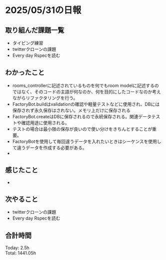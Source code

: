 # 2025/05/31の日報
## 取り組んだ課題一覧
* タイピング練習
* twitterクローンの課題
* Every day Rspecを読む
## わかったこと 
* rooms_controllerに記述されているものを何でもroom modelに記述するのではなく、そのコードの主語が何なのか、何を目的にしたコードなのか考えながらリファクタリングを行う。
* FactoryBot.buildはvalidationの確認や軽量テストなどに使用され、DBには保存されず永久保存はされない。メモリ上だけに保存される
* FactoryBot.createはDBに保存されるので永続保存される。関連データテストや確認用途に使用される。
* テストの場合は最小限の保存が良いので使い分けをきちんとすることが重要。
* FactoryBotを使用して毎回違うデータを入れたいときはシーケンスを使用して違うデータを作成する必要がある。
* 
## 感じたこと
* 
## 次やること
* twitterクローンの課題
* Every day Rspecを読む
##  合計時間 
Today: 2.5h<br>
Total: 1441.05h
